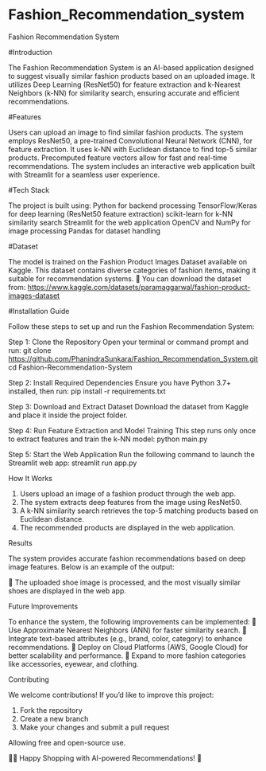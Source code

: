 # Fashion_Recommendation_system
Fashion Recommendation System

#Introduction

The Fashion Recommendation System is an AI-based application designed to suggest visually similar fashion products based on an uploaded image. It utilizes Deep Learning (ResNet50) for feature extraction and k-Nearest Neighbors (k-NN) for similarity search, ensuring accurate and efficient recommendations.

#Features

Users can upload an image to find similar fashion products.
The system employs ResNet50, a pre-trained Convolutional Neural Network (CNN), for feature extraction.
It uses k-NN with Euclidean distance to find top-5 similar products.
Precomputed feature vectors allow for fast and real-time recommendations.
The system includes an interactive web application built with Streamlit for a seamless user experience.


#Tech Stack

The project is built using:
Python for backend processing
TensorFlow/Keras for deep learning (ResNet50 feature extraction)
scikit-learn for k-NN similarity search
Streamlit for the web application
OpenCV and NumPy for image processing
Pandas for dataset handling


#Dataset

The model is trained on the Fashion Product Images Dataset available on Kaggle. This dataset contains diverse categories of fashion items, making it suitable for recommendation systems.
📌 You can download the dataset from: https://www.kaggle.com/datasets/paramaggarwal/fashion-product-images-dataset

#Installation Guide

Follow these steps to set up and run the Fashion Recommendation System:

Step 1: Clone the Repository
Open your terminal or command prompt and run:
git clone https://github.com/PhanindraSunkara/Fashion_Recommendation_System.git  
cd Fashion-Recommendation-System

Step 2: Install Required Dependencies
Ensure you have Python 3.7+ installed, then run:
pip install -r requirements.txt

Step 3: Download and Extract Dataset
Download the dataset from Kaggle and place it inside the project folder.

Step 4: Run Feature Extraction and Model Training
This step runs only once to extract features and train the k-NN model:
python main.py

Step 5: Start the Web Application
Run the following command to launch the Streamlit web app:
streamlit run app.py

How It Works

1. Users upload an image of a fashion product through the web app.
2. The system extracts deep features from the image using ResNet50.
3. A k-NN similarity search retrieves the top-5 matching products based on Euclidean distance.
4. The recommended products are displayed in the web application.



Results

The system provides accurate fashion recommendations based on deep image features. Below is an example of the output:


📌 The uploaded shoe image is processed, and the most visually similar shoes are displayed in the web app.

Future Improvements

To enhance the system, the following improvements can be implemented:
🚀 Use Approximate Nearest Neighbors (ANN) for faster similarity search.
🚀 Integrate text-based attributes (e.g., brand, color, category) to enhance recommendations.
🚀 Deploy on Cloud Platforms (AWS, Google Cloud) for better scalability and performance.
🚀 Expand to more fashion categories like accessories, eyewear, and clothing.

Contributing

We welcome contributions! If you’d like to improve this project:

1. Fork the repository
2. Create a new branch
3. Make your changes and submit a pull request


Allowing free and open-source use.

👕👟 Happy Shopping with AI-powered Recommendations! 🎉


